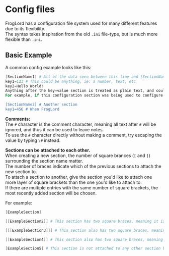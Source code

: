 # Config files
FrogLord has a configuration file system used for many different features due to its flexibility.  
The syntax takes inspiration from the old `.ini` file-type, but is much more flexible than `.ini`.  

## Basic Example
A common config example looks like this:
```PowerShell
[SectionName1] # All of the data seen between this line and [SectionName2] is part of a section named 'SectionName1'.
key1=123 # This could be anything, ie: a number, text, etc
key2=Hello World!
Anything after the key=value section is treated as plain text, and could be interpretted by FrogLord differently based on the context.
For example, if this configuration section was being used to configure information about a mod, the text here could be treated as the mod's description.

[SectionName2] # Another section
key1=456 # When FrogLord 
```

**Comments:**  
The `#` character is the comment character, meaning all text after `#` will be ignored, and thus it can be used to leave notes.  
To use the `#` character directly without making a comment, try escaping the value by typing `\#` instead.  

**Sections can be attached to each other.**  
When creating a new section, the number of square brances (`[` and `]`) surrounding the section name matter.  
The number of braces indicate which of the previous sections to attach the new section to.  
To attach a section to another, give the section you'd like to attach one more layer of square brackets than the one you'd like to attach to.  
If there are multiple entries with the same number of square brackets, the most recently added section will be chosen.  

For example:
```PowerShell
[ExampleSection]

[[ExampleSection2]] # This section has two square braces, meaning it is attached to [ExampleSection].

[[[ExampleSection3]]] # This section also has two square braces, meaning it is attached to [[ExampleSection2]].

[[ExampleSection4]] # This section also has two square braces, meaning it is attached to [ExampleSection].

[ExampleSection5] # This section is not attached to any other section because there is no such thing as a section with zero square brackets.  
```